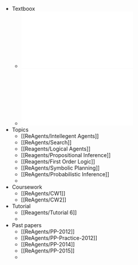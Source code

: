 - Textboox
	- ![R&M textbook.pdf](../assets/R&M_textbook_1673960075029_0.pdf)
	- ![R&N textxbook.pdf](../assets/R&N_textxbook_1677582748963_0.pdf)
- Topics
	- [[ReAgents/Intellegent Agents]]
	- [[ReAgents/Search]]
	- [[Reagents/Logical Agents]]
	- [[Reagents/Propositional Inference]]
	- [[Reagents/First Order Logic]]
	- [[ReAgents/Symbolic Planning]]
	- [[ReAgents/Probabilistic Inference]]
	-
- Coursework
	- [[ReAgents/CW1]]
	- [[ReAgents/CW2]]
- Tutorial
	- [[Reagents/Tutorial 6]]
	-
- Past papers
	- [[ReAgents/PP-2012]]
	- [[ReAgents/PP-Practice-2012]]
	- [[ReAgents/PP-2014]]
	- [[ReAgents/PP-2015]]
	-